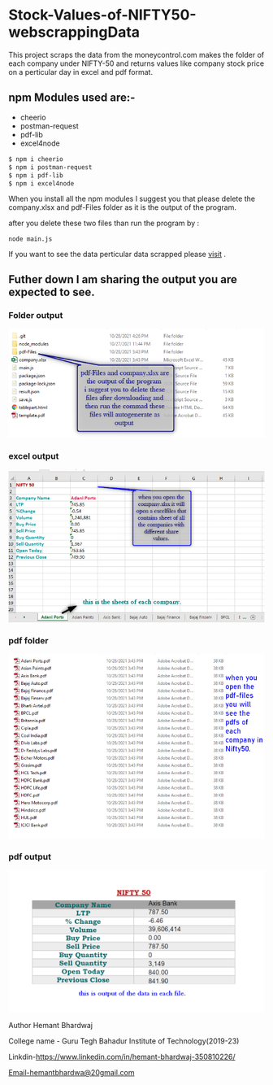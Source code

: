 # Stock-Values-of-NIFTY50-webscrappingData

This project scraps the data from the moneycontrol.com makes the folder of each company under NIFTY-50 and returns values like company stock price on a perticular day in excel and pdf format.


## npm Modules used are:- 
- cheerio
- postman-request
- pdf-lib
- excel4node

```
$ npm i cheerio
$ npm i postman-request
$ npm i pdf-lib
$ npm i excel4node
```
When you install all the npm modules I suggest you that please delete the company.xlsx and pdf-Files folder as it is the output of the program.

after you delete these two files than run the program by :
```
node main.js
```

If you want to see the data perticular data scrapped please [visit](https://www.moneycontrol.com/markets/indian-indices/) . 

## Futher down I am sharing the output you are expected to see.

### Folder output
![](Output.png)
### excel output
![](exceloutput.png)
### pdf folder
![](folderopn.png)
### pdf output
![](pdfoutput.png)



Author Hemant Bhardwaj

College name - Guru Tegh Bahadur Institute of Technology(2019-23)

Linkdin-https://www.linkedin.com/in/hemant-bhardwaj-350810226/

Email-hemantbhardwa@20gmail.com



